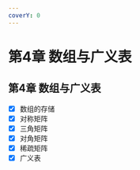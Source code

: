```yaml
---
coverY: 0
---
```


# 第4章 数组与广义表

## 第4章 数组与广义表

* [x] 数组的存储
* [x] 对称矩阵
* [x] 三角矩阵
* [x] 对角矩阵
* [x] 稀疏矩阵
* [x] 广义表
